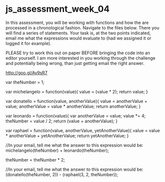 # js_assessment_week_04

In this assessment, you will be working with functions and how the are processed in a chronological fashion. Navigate to the files below. There you will find a series of statements. Your task is, at the two points indicated, email me what the expressions would evaluate to (had we assigned it or logged it for example).

PLEASE try to work this out on paper BEFORE bringing the code into an editor yourself. I am more interested in you working through the challenge and potentially being wrong, than just getting email the right answer.

http://goo.gl/Ay9sR7


var theNumber = 1;

var michelangelo = function(value){
value = (value * 2);
return value;
}

var donatello = function(value, anotherValue){
value = anotherValue + value;
anotherValue = value * anotherValue;
return anotherValue;
}

var leonardo = function(value){
var anotherValue = value;
value *= 4;
theNumber = value / 2;
return (value + anotherValue);
}

var raphael = function(value, anotherValue, yetAnotherValue){
value = value * anotherValue + yetAnotherValue;
return yetAnotherValue;
}

//In your email, tell me what the answer to this expression would be:
michelangelo(theNumber) + leonardo(theNumber);

theNumber = theNumber * 2;

//In your email, tell me what the answer to this expression would be:
(donatello(theNumber, 2)) - (raphael(3, 2, theNumber));